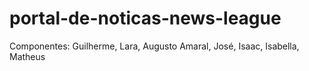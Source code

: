 # portal-de-noticas-news-league
Componentes: Guilherme, Lara, Augusto Amaral, José, Isaac, Isabella, Matheus 
